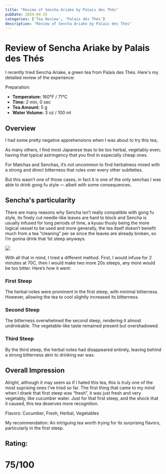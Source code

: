 ```yaml
---
title: "Review of Sencha Ariake by Palais des Thés"
pubDate: 2024-04-25
categories: ['Tea Review', 'Palais des Thés']
description: "Review of Sencha Ariake by Palais des Thés"
---
```


# Review of Sencha Ariake by Palais des Thés

I recently tried Sencha Ariake, a green tea from Palais des Thés. Here's my detailed review of the experience:

Preparation:

- **Temperature:** 160°F / 71°C
- **Time:** 2 min, 0 sec
- **Tea Amount:** 5 g
- **Water Volume:** 3 oz / 100 ml

## Overview

I had some pretty negative apprehensions when I was about to try this tea,

As many others, I find most Japanese teas to be too herbal, vegetably even; having that typical astringency that you find in especially cheap ones.

For Matchas and Senchas, it’s not uncommon to find herbalness mixed with a strong and direct bitterness that rules over every other subtleties.

But this wasn’t one of those cases, in fact it is one of the only senchas I was able to drink gong fu style — albeit with some consequences.


## Sencha's particularity

There are many reasons why Sencha isn’t really compatible with gong fu style, its finely cut needle-like leaves are hard to block and Sencha is usually infused for long periods of time, a kyusu thusly being the more logical vessel to be used and more generally, the tea itself doesn’t benefit much from a tea “cleaning” per se since the leaves are already broken, so I’m gonna drink that 1st steep anyways.

![](https://www.palaisdesthes.com/media/catalog/product/cache/50708da259540eeb20337bcdb367a3c9/3/0/302-35746-ptx0icd86w.jpg)

With all that in mind, I tried a different method. First, I would infuse for 2 minutes at 70C, then I would make two more 20s steeps, any more would be too bitter.
Here’s how it went:

### First Steep

The herbal notes were prominent in the first steep, with minimal bitterness. However, allowing the tea to cool slightly increased its bitterness.

### Second Steep

The bitterness overwhelmed the second steep, rendering it almost undrinkable. The vegetable-like taste remained present but overshadowed.

### Third Steep

By the third steep, the herbal notes had disappeared entirely, leaving behind a strong bitterness akin to drinking ear wax.

## Overall Impression

Alright, although it may seem as if I hated this tea, this is truly one of the most suprising ones I’ve tried so far. The first thing that came to my mind when I drank that first steep was “fresh”, it was just fresh and very vegetably, like cucumber water. Just for that first steep, and the shock that it caused, this tea deserves more recognition.

Flavors: Cucumber, Fresh, Herbal, Vegetables

My recommendation: An intriguing tea worth trying for its surprising flavors, particularly in the first steep.

## Rating:
# 75/100
